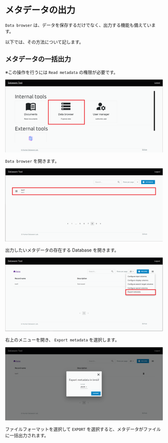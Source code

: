 # メタデータの出力

`Data browser` は、データを保存するだけでなく、出力する機能も備えています。

以下では、その方法について記します。

## メタデータの一括出力

※この操作を行うには `Read metadata` の権限が必要です。

![](<../../../.gitbook/assets/image (23).png>)

`Data browser` を開きます。

![](../../../.gitbook/assets/Add-record-click-database.png)

出力したいメタデータの存在する Database を開きます。

![](../../../.gitbook/assets/Export-metadata-open-modal.png)

右上のメニューを開き、 `Export metadata` を選択します。

![](../../../.gitbook/assets/Export-metadata-export.png)

ファイルフォーマットを選択して `EXPORT` を選択すると、メタデータがファイルに一括出力されます。
